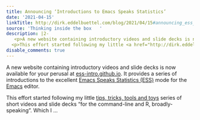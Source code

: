 ```yaml
---
title: Announcing ‘Introductions to Emacs Speaks Statistics’
date: '2021-04-15'
linkTitle: http://dirk.eddelbuettel.com/blog/2021/04/15#announcing_ess_intros
source: 'Thinking inside the box   '
description: |2-
   <p>A new website containing introductory videos and slide decks is now available for your perusal at <a href="https://ess-intro.github.io/">ess-intro.github.io</a>. It provides a series of introductions to the excellent <a href="https://ess.r-project.org/">Emacs Speaks Statistics (ESS)</a> mode for the <a href="https://www.gnu.org/software/emacs/">Emacs</a> editor.</p>
  <p>This effort started following my little <a href="http://dirk.eddelbuettel.com/blog/code/t4/">tips, tricks, tools and toys</a> series of short videos and slide decks “for the command-line and R, broadly-speaking”. Which I ...
disable_comments: true
---
```

 <p>A new website containing introductory videos and slide decks is now available for your perusal at <a href="https://ess-intro.github.io/">ess-intro.github.io</a>. It provides a series of introductions to the excellent <a href="https://ess.r-project.org/">Emacs Speaks Statistics (ESS)</a> mode for the <a href="https://www.gnu.org/software/emacs/">Emacs</a> editor.</p>
<p>This effort started following my little <a href="http://dirk.eddelbuettel.com/blog/code/t4/">tips, tricks, tools and toys</a> series of short videos and slide decks “for the command-line and R, broadly-speaking”. Which I ...